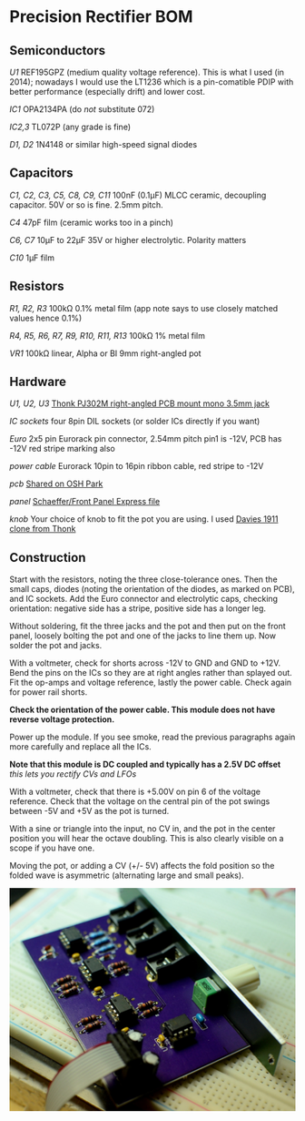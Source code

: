 ﻿# Precision Rectifier BOM

## Semiconductors

*U1* 	REF195GPZ (medium quality voltage reference). This is what I used (in 2014); nowadays I would use the LT1236 which is a pin-comatible PDIP with better performance (especially drift)  and lower cost.

*IC1*	OPA2134PA (do *not* substitute 072)

*IC2,3*	TL072P (any grade is fine)

*D1, D2*	1N4148 or similar high-speed signal diodes

## Capacitors

*C1, C2, C3, C5, C8, C9, C11*
	100nF (0.1μF) MLCC ceramic, decoupling capacitor.
	50V or so is fine. 2.5mm pitch.

*C4*	47pF film (ceramic works too in a pinch)

*C6, C7*	10μF to 22μF 35V or higher electrolytic.
	Polarity matters

*C10*	1μF film

## Resistors

*R1, R2, R3*
	100kΩ 0.1% metal film (app note says to use closely
	matched values hence 0.1%)

*R4, R5, R6, R7, R9, R10, R11, R13*
	100kΩ 1% metal film

*VR1*	100kΩ linear, Alpha or BI 9mm right-angled pot

## Hardware

*U1, U2, U3*
	[Thonk PJ302M right-angled PCB mount mono 3.5mm jack](http://www.thonk.co.uk/shop/pj302m/)

*IC sockets*
	four 8pin DIL sockets (or solder ICs directly if you want)

*Euro*
	2x5 pin Eurorack pin connector, 2.54mm pitch
	pin1 is -12V, PCB has -12V red stripe marking also

*power cable*
	Eurorack 10pin to 16pin ribbon cable, red stripe to -12V

*pcb*	[Shared on OSH Park](https://oshpark.com/shared_projects/KNj1dFOE)

*panel*	[Schaeffer/Front Panel Express file](precision_rectifier.fpd)

*knob*	Your choice of knob to fit the pot you are using.
	I used [Davies 1911 clone from Thonk](http://www.thonk.co.uk/shop/knobs-davies-1900h-clone-metal/)

## Construction

Start with the resistors, noting the three close-tolerance ones. Then the small caps,
diodes (noting the orientation of the diodes, as marked on PCB),
and IC sockets. Add the Euro connector and electrolytic caps, checking orientation:
negative side has a stripe, positive side has a longer leg.

Without soldering, fit the three jacks and the pot and then put on the front panel, loosely
bolting the pot and one of the jacks to line them up. Now solder the pot and jacks.

With a voltmeter, check for shorts across -12V to GND and GND to +12V.
Bend the pins on the ICs so they are at right angles rather than splayed out.
Fit the op-amps and voltage reference, lastly the power cable.
Check again for power rail shorts.

**Check the orientation of the power cable. This module does not have
reverse voltage protection.**

Power up the module. If you see smoke, read the previous paragraphs again more carefully and replace all the ICs.

**Note that this module is DC coupled and typically has a 2.5V DC offset** *this lets you rectify CVs and LFOs*

With a voltmeter, check that there is +5.00V on pin 6 of the voltage reference.
Check that the voltage on the central pin of the pot swings between -5V and +5V
as the pot is turned.

With a sine or triangle into the input, no CV in, and the pot
in the center position you will hear the octave doubling. This is also clearly
visible on a scope if you have one.

Moving the pot, or adding a CV (+/- 5V) affects the fold position so the
folded wave is asymmetric (alternating large and small peaks).

![finished](completed.jpg)